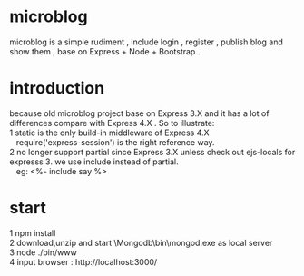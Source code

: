 # microblog
microblog is a simple rudiment , include login , register , publish blog and show them , base on Express + Node + Bootstrap .

# introduction
because old microblog project base on Express 3.X and it has a lot of differences compare with Express 4.X . So to illustrate:<br/>
1 static is the only build-in middleware of Express 4.X <br/>
&nbsp;&nbsp;&nbsp;require('express-session') is the right reference way.<br/>
2 no longer support partial since Express 3.X unless check out ejs-locals for expresss 3. we use include instead of partial.<br/>
&nbsp;&nbsp;&nbsp;eg: <%- include say %>

# start
1 npm install <br/>
2 download,unzip and start \Mongodb\bin\mongod.exe as local server <br/>
3 node ./bin/www <br/>
4 input browser : http://localhost:3000/ <br/>


